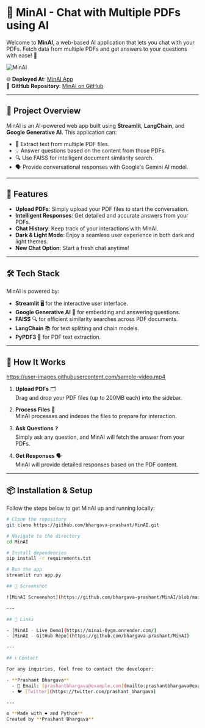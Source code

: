# 🤖 MinAI - Chat with Multiple PDFs using AI

Welcome to **MinAI**, a web-based AI application that lets you chat with your PDFs. Fetch data from multiple PDFs and get answers to your questions with ease! 🎉

![MinAI](https://github.com/bhargava-prashant/MinAI/blob/main/assets/MinAI.png) 

🌐 **Deployed At**: [MinAI App](https://minai-0ygm.onrender.com/)  
📂 **GitHub Repository**: [MinAI on GitHub](https://github.com/bhargava-prashant/MinAI)

---

## 📝 Project Overview

MinAI is an AI-powered web app built using **Streamlit**, **LangChain**, and **Google Generative AI**. This application can:

- 📄 Extract text from multiple PDF files.
- 💡 Answer questions based on the content from those PDFs.
- 🔍 Use FAISS for intelligent document similarity search.
- 🗣️ Provide conversational responses with Google's Gemini AI model.

---

## 🚀 Features

- **Upload PDFs**: Simply upload your PDF files to start the conversation.
- **Intelligent Responses**: Get detailed and accurate answers from your PDFs.
- **Chat History**: Keep track of your interactions with MinAI.
- **Dark & Light Mode**: Enjoy a seamless user experience in both dark and light themes.
- **New Chat Option**: Start a fresh chat anytime!

---

## 🛠️ Tech Stack

MinAI is powered by:

- **Streamlit** 🖥️ for the interactive user interface.
- **Google Generative AI** 🤖 for embedding and answering questions.
- **FAISS** 🔍 for efficient similarity searches across PDF documents.
- **LangChain** 📚 for text splitting and chain models.
- **PyPDF3** 📄 for PDF text extraction.

---

## 🎥 How It Works

https://user-images.githubusercontent.com/sample-video.mp4

1. **Upload PDFs** 🗂️  
   Drag and drop your PDF files (up to 200MB each) into the sidebar.

2. **Process Files** 🔄  
   MinAI processes and indexes the files to prepare for interaction.

3. **Ask Questions** ❓  
   Simply ask any question, and MinAI will fetch the answer from your PDFs.

4. **Get Responses** 🗣️  
   MinAI will provide detailed responses based on the PDF content.

---

## 📦 Installation & Setup

Follow the steps below to get MinAI up and running locally:

```bash
# Clone the repository
git clone https://github.com/bhargava-prashant/MinAI.git

# Navigate to the directory
cd MinAI

# Install dependencies
pip install -r requirements.txt

# Run the app
streamlit run app.py

## 📸 Screenshot

![MinAI Screenshot](https://github.com/bhargava-prashant/MinAI/blob/main/assets/screenshot.png)

---

## 🔗 Links

- [MinAI - Live Demo](https://minai-0ygm.onrender.com/)
- [MinAI - GitHub Repo](https://github.com/bhargava-prashant/MinAI)

---

## 📞 Contact

For any inquiries, feel free to contact the developer:

- **Prashant Bhargava**
  - 💌 Email: [prashantbhargava@example.com](mailto:prashantbhargava@example.com)
  - 🐦 [Twitter](https://twitter.com/prashant_bhargava)

---

⚙️ **Made with ❤️ and Python**  
Created by **Prashant Bhargava**

